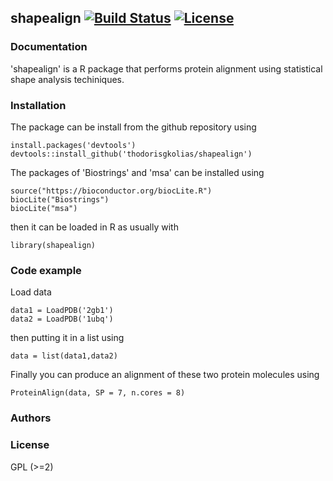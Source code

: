 ## shapealign [![Build Status](https://travis-ci.org/thodorisgkolias/shapealign.svg?branch=master)](https://travis-ci.org/thodorisgkolias/shapealign)   [![License](http://img.shields.io/badge/license-GPL%20%28%3E=%202%29-brightgreen.svg?style=flat)](http://www.gnu.org/licenses/gpl-2.0.html)

### Documentation

'shapealign' is a R package that performs protein alignment using statistical shape analysis techiniques.

### Installation
The package can be install from the github repository using 
```{.r}
install.packages('devtools')
devtools::install_github('thodorisgkolias/shapealign')
```

The packages of 'Biostrings' and 'msa' can be installed using
```{.r}
source("https://bioconductor.org/biocLite.R")
biocLite("Biostrings")
biocLite("msa")
```
then it can be loaded in R as usually with
```{.r}
library(shapealign)
```



### Code example
Load data 
```{.r}
data1 = LoadPDB('2gb1')
data2 = LoadPDB('1ubq')
```
then putting it in a list using

```{.r}
data = list(data1,data2)
```
Finally you can produce an alignment of these two protein molecules using

```{.r}
ProteinAlign(data, SP = 7, n.cores = 8)
```

### Authors

### License
GPL (>=2)


